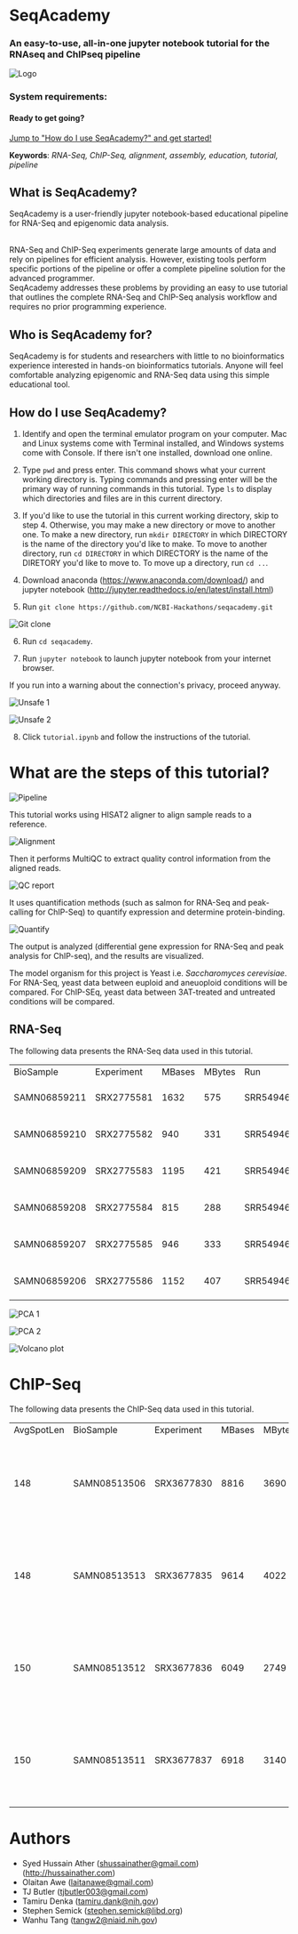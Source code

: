 # SeqAcademy
### An easy-to-use, all-in-one jupyter notebook tutorial for the RNAseq and ChIPseq pipeline
![Logo](images/seqacademy.png)

### System requirements:

#### Ready to get going?
[Jump to "How do I use SeqAcademy?" and get started!](#how-do-i-use-seqacademy)

<b>Keywords</b>:
<i>RNA-Seq, ChIP-Seq, alignment, assembly, education, tutorial, pipeline</i>

## What is SeqAcademy?

SeqAcademy is a user-friendly jupyter notebook-based educational pipeline for RNA-Seq and epigenomic data analysis.

<br />
RNA-Seq and ChIP-Seq experiments generate large amounts of data and rely on pipelines for efficient analysis.  However, existing tools perform specific portions of the pipeline or offer a complete pipeline solution for the advanced programmer.

<br />
SeqAcademy addresses these problems by providing an easy to use tutorial that outlines the complete RNA-Seq and ChIP-Seq analysis workflow and requires no prior programming experience.  

## Who is SeqAcademy for?

SeqAcademy is for students and researchers with little to no bioinformatics experience interested in hands-on bioinformatics tutorials.  Anyone will feel comfortable analyzing epigenomic and RNA-Seq data using this simple educational tool.

## How do I use SeqAcademy?

1. Identify and open the terminal emulator program on your computer. Mac and Linux systems come with Terminal installed, and Windows systems come with Console. If there isn't one installed, download one online. 

2. Type `pwd` and press enter. This command shows what your current working directory is. Typing commands and pressing enter will be the primary way of running commands in this tutorial. Type `ls` to display which directories and files are in this current directory.

3. If you'd like to use the tutorial in this current working directory, skip to step 4. Otherwise, you may make a new directory or move to another one. To make a new directory, run `mkdir DIRECTORY` in which DIRECTORY is the name of the directory you'd like to make. To move to another directory, run `cd DIRECTORY` in which DIRECTORY is the name of the DIRETORY you'd like to move to. To move up a directory, run `cd ..`. 

4. Download anaconda (https://www.anaconda.com/download/) and jupyter notebook (http://jupyter.readthedocs.io/en/latest/install.html) 

5. Run `git clone https://github.com/NCBI-Hackathons/seqacademy.git`

![Git clone](images/gitclone.png)

6. Run `cd seqacademy`.

7. Run `jupyter notebook` to launch jupyter notebook from your internet browser.

If you run into a warning about the connection's privacy, proceed anyway.

![Unsafe 1](images/unsafe1.png)

![Unsafe 2](images/unsafe2.png)

8. Click `tutorial.ipynb` and follow the instructions of the tutorial. 

# What are the steps of this tutorial?

![Pipeline](images/pipeline.png)

This tutorial works using HISAT2 aligner to align sample reads to a reference.

![Alignment](images/alignment.png)

Then it performs MultiQC to extract quality control information from the aligned reads.

![QC report](images/qc.png)

It uses quantification methods (such as salmon for RNA-Seq and peak-calling for ChIP-Seq) to quantify expression and determine protein-binding. 

![Quantify](images/quantify.png)

The output is analyzed (differential gene expression for RNA-Seq and peak analysis for ChIP-seq), and the results are visualized.


The model organism for this project is Yeast i.e. <i>Saccharomyces cerevisiae</i>. For RNA-Seq, yeast data between euploid and aneuoploid conditions will be compared. For ChIP-SEq, yeast data between 3AT-treated and untreated conditions will be compared.

## RNA-Seq

The following data presents the RNA-Seq data used in this tutorial. 

|              |            |        |        |            |            |             |           |           |            |            |             |             |         |                    |                    |            |                     |               |                  |                |            |                          |          |             |           |             |        | 
|--------------|------------|--------|--------|------------|------------|-------------|-----------|-----------|------------|------------|-------------|-------------|---------|--------------------|--------------------|------------|---------------------|---------------|------------------|----------------|------------|--------------------------|----------|-------------|-----------|-------------|--------| 
| BioSample    | Experiment | MBases | MBytes | Run        | SRA_Sample | Sample_Name | karyotype | replicate | Assay_Type | AvgSpotLen | BioProject  | Center_Name | Consent | DATASTORE_filetype | DATASTORE_provider | InsertSize | Instrument          | LibraryLayout | LibrarySelection | LibrarySource  | LoadDate   | Organism                 | Platform | ReleaseDate | SRA_Study | source_name | strain | 
| SAMN06859211 | SRX2775581 | 1632   | 575    | SRR5494627 | SRS2158877 | GSM2595338  | Aneuploid | First     | RNA-Seq    | 51         | PRJNA385090 | GEO         | public  | sra                | ncbi               | 0          | Illumina HiSeq 2500 | SINGLE        | cDNA             | TRANSCRIPTOMIC | 2017-05-02 | Saccharomyces cerevisiae | ILLUMINA | 2017-09-12  | SRP106028 | Yeast cells | S288c  | 
| SAMN06859210 | SRX2775582 | 940    | 331    | SRR5494628 | SRS2158878 | GSM2595339  | Aneuploid | Second    | RNA-Seq    | 51         | PRJNA385090 | GEO         | public  | sra                | ncbi               | 0          | Illumina HiSeq 2500 | SINGLE        | cDNA             | TRANSCRIPTOMIC | 2017-05-02 | Saccharomyces cerevisiae | ILLUMINA | 2017-09-12  | SRP106028 | Yeast cells | S288c  | 
| SAMN06859209 | SRX2775583 | 1195   | 421    | SRR5494629 | SRS2158879 | GSM2595340  | Aneuploid | Third     | RNA-Seq    | 51         | PRJNA385090 | GEO         | public  | sra                | ncbi               | 0          | Illumina HiSeq 2500 | SINGLE        | cDNA             | TRANSCRIPTOMIC | 2017-05-02 | Saccharomyces cerevisiae | ILLUMINA | 2017-09-12  | SRP106028 | Yeast cells | S288c  | 
| SAMN06859208 | SRX2775584 | 815    | 288    | SRR5494630 | SRS2158880 | GSM2595341  | Euploid   | First     | RNA-Seq    | 51         | PRJNA385090 | GEO         | public  | sra                | ncbi               | 0          | Illumina HiSeq 2500 | SINGLE        | cDNA             | TRANSCRIPTOMIC | 2017-05-02 | Saccharomyces cerevisiae | ILLUMINA | 2017-09-12  | SRP106028 | Yeast cells | S288c  | 
| SAMN06859207 | SRX2775585 | 946    | 333    | SRR5494631 | SRS2158881 | GSM2595342  | Euploid   | Second    | RNA-Seq    | 51         | PRJNA385090 | GEO         | public  | sra                | ncbi               | 0          | Illumina HiSeq 2500 | SINGLE        | cDNA             | TRANSCRIPTOMIC | 2017-05-02 | Saccharomyces cerevisiae | ILLUMINA | 2017-09-12  | SRP106028 | Yeast cells | S288c  | 
| SAMN06859206 | SRX2775586 | 1152   | 407    | SRR5494632 | SRS2158882 | GSM2595343  | Euploid   | Third     | RNA-Seq    | 51         | PRJNA385090 | GEO         | public  | sra                | ncbi               | 0          | Illumina HiSeq 2500 | SINGLE        | cDNA             | TRANSCRIPTOMIC | 2017-05-02 | Saccharomyces cerevisiae | ILLUMINA | 2017-09-12  | SRP106028 | Yeast cells | S288c  | 

![PCA 1](images/pca1.png)

![PCA 2](images/pca2.png)

![Volcano plot](images/volcano_plot.png)

# ChIP-Seq

The following data presents the ChIP-Seq data used in this tutorial. 

|            |              |            |        |        |            |            |             |                                               |                        |        |            |             |             |         |                    |                    |            |             |               |                  |                |            |                          |          |             |           | 
|------------|--------------|------------|--------|--------|------------|------------|-------------|-----------------------------------------------|------------------------|--------|------------|-------------|-------------|---------|--------------------|--------------------|------------|-------------|---------------|------------------|----------------|------------|--------------------------|----------|-------------|-----------| 
| AvgSpotLen | BioSample    | Experiment | MBases | MBytes | Run        | SRA_Sample | Sample_Name | genotype                                      | source_name            | strain | Assay_Type | BioProject  | Center_Name | Consent | DATASTORE_filetype | DATASTORE_provider | InsertSize | Instrument  | LibraryLayout | LibrarySelection | LibrarySource  | LoadDate   | Organism                 | Platform | ReleaseDate | SRA_Study | 
| 148        | SAMN08513506 | SRX3677830 | 8816   | 3690   | SRR6703656 | SRS2938492 | GSM2991004  | MATa ade2-1 can1-100 leu2-3,112 trp1-1 ura3-1 | Untreated              | YDC111 | RNA-Seq    | PRJNA433659 | GEO         | public  | sra                | ncbi               | 0          | NextSeq 500 | PAIRED        | cDNA             | TRANSCRIPTOMIC | 2018-02-09 | Saccharomyces cerevisiae | ILLUMINA | 2018-02-27  | SRP132584 | 
| 148        | SAMN08513513 | SRX3677835 | 9614   | 4022   | SRR6703661 | SRS2938497 | GSM2991009  | MATa ade2-1 can1-100 leu2-3,112 trp1-1 ura3-1 | 3AT-treated for 40 min | YDC111 | RNA-Seq    | PRJNA433659 | GEO         | public  | sra                | ncbi               | 0          | NextSeq 500 | PAIRED        | cDNA             | TRANSCRIPTOMIC | 2018-02-09 | Saccharomyces cerevisiae | ILLUMINA | 2018-02-27  | SRP132584 | 
| 150        | SAMN08513512 | SRX3677836 | 6049   | 2749   | SRR6703662 | SRS2938498 | GSM2991010  | MATa ade2-1 can1-100 leu2-3,112 trp1-1 ura3-1 | Untreated              | YDC111 | RNA-Seq    | PRJNA433659 | GEO         | public  | sra                | ncbi               | 0          | NextSeq 500 | PAIRED        | cDNA             | TRANSCRIPTOMIC | 2018-02-09 | Saccharomyces cerevisiae | ILLUMINA | 2018-02-27  | SRP132584 | 
| 150        | SAMN08513511 | SRX3677837 | 6918   | 3140   | SRR6703663 | SRS2938499 | GSM2991011  | MATa ade2-1 can1-100 leu2-3,112 trp1-1 ura3-1 | 3AT-treated for 40 min | YDC111 | RNA-Seq    | PRJNA433659 | GEO         | public  | sra                | ncbi               | 0          | NextSeq 500 | PAIRED        | cDNA             | TRANSCRIPTOMIC | 2018-02-09 | Saccharomyces cerevisiae | ILLUMINA | 2018-02-27  | SRP132584 | 

# Authors
+ Syed Hussain Ather (shussainather@gmail.com) (http://hussainather.com)
+ Olaitan Awe (laitanawe@gmail.com)
+ TJ Butler (tjbutler003@gmail.com)
+ Tamiru Denka (tamiru.dank@nih.gov)
+ Stephen Semick (stephen.semick@libd.org)
+ Wanhu Tang (tangw2@niaid.nih.gov)
